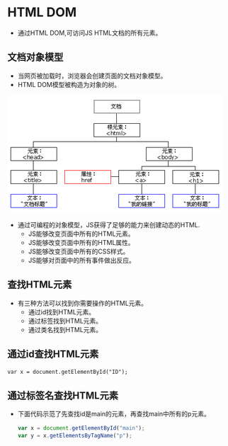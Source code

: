 # HTML DOM

- 通过HTML DOM,可访问JS HTML文档的所有元素。

## 文档对象模型

- 当网页被加载时，浏览器会创建页面的文档对象模型。
- HTML DOM模型被构造为对象的树。

![DOM树](htmltree.gif)

- 通过可编程的对象模型，JS获得了足够的能力来创建动态的HTML.
  - JS能够改变页面中所有的HTML元素。
  - JS能够改变页面中所有的HTML属性。
  - JS能够改变页面中所有的CSS样式。
  - JS能够对页面中的所有事件做出反应。

## 查找HTML元素

- 有三种方法可以找到你需要操作的HTML元素。
  - 通过id找到HTML元素。
  - 通过标签找到HTML元素。
  - 通过类名找到HTML元素。

## 通过id查找HTML元素

`var x = document.getElementById("ID");`

## 通过标签名查找HTML元素

- 下面代码示范了先查找id是main的元素，再查找main中所有的p元素。

  ```js
  var x = document.getElementById("main");
  var y = x.getElementsByTagName("p");
  ```
